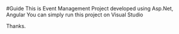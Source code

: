 #Guide
This is Event Management Project developed using Asp.Net, Angular
You can simply run this project on Visual Studio

Thanks.
